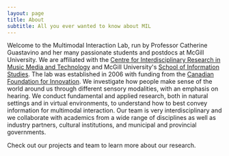 ```yaml
---
layout: page
title: About 
subtitle: All you ever wanted to know about MIL
---
```



Welcome to the Multimodal Interaction Lab, run by Professor Catherine Guastavino and her many passionate students and postdocs at McGill University.
We are affiliated with the [Centre for Interdisciplinary Research in Music Media and Technology](https://www.cirmmt.org/)  and McGill University's [School of Information Studies](https://www.mcgill.ca/sis/).
The lab was established in 2006 with funding from the [Canadian Foundation for Innovation](https://www.innovation.ca/). We investigate how people make sense of the world around us through different sensory modalities, with an emphasis on hearing. We conduct fundamental and applied research, both in natural settings and in virtual environments, to understand how to best convey information for multimodal interaction. 
Our team is very interdisciplinary and we collaborate with academics from a wide range of disciplines as well as industry partners, cultural institutions, and municipal and provincial governments.

Check out our projects and team to learn more about our research.

